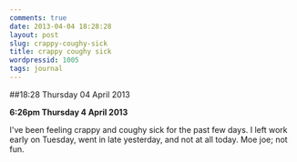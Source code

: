 ```yaml
---
comments: true
date: 2013-04-04 18:28:28
layout: post
slug: crappy-coughy-sick
title: crappy coughy sick
wordpressid: 1005
tags: journal
---
```


##18:28 Thursday 04 April 2013

**6:26pm Thursday 4 April 2013**

I've been feeling crappy and coughy sick for the past few days.  I left work early on Tuesday, went in late yesterday, and not at all today. Moe joe; not fun.
